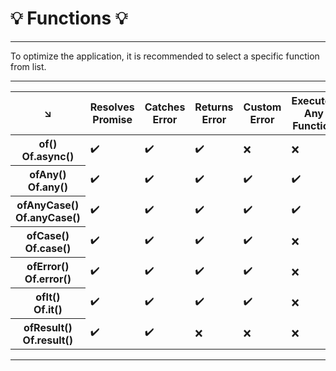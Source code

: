 # 💡️ Functions 💡️

---

To optimize the application, it is recommended to select a specific function from list.

---

<table>
    <thead>
      <tr>
        <th>↘️</th>
        <th>Resolves<br>Promise</th>
        <th>Catches<br>Error</th>
        <th>Returns<br>Error</th>
        <th>Custom<br>Error</th>
        <th>Executes<br>Any<br>Function</th>
        <th>Retry<br>Execution</th>
        <th>Execution<br>Timeout</th>
        <th>Custom<br>Default<br>Result</th>
      </tr>
    </thead>
    <tbody>
      <tr>
        <th>of()<br>Of.async()</th>
        <td>✔️</td>
        <td>✔️</td>
        <td>✔️</td>
        <td>❌</td>
        <td>❌</td>
        <td>❌</td>
        <td>❌</td>
        <td>❌</td>
      </tr>
      <tr>
        <th>ofAny()<br>Of.any()</th>
        <td>✔️</td>
        <td>✔️</td>
        <td>✔️</td>
        <td>✔️</td>
        <td>✔️</td>
        <td>❌</td>
        <td>❌</td>
        <td>❌</td>
      </tr>
      <tr>
        <th>ofAnyCase()<br>Of.anyCase()</th>
        <td>✔️</td>
        <td>✔️</td>
        <td>✔️</td>
        <td>✔️</td>
        <td>✔️</td>
        <td>✔️</td>
        <td>✔️</td>
        <td>✔️</td>
      </tr>
      <tr>
        <th>ofCase()<br>Of.case()</th>
        <td>✔️</td>
        <td>✔️</td>
        <td>✔️</td>
        <td>✔️</td>
        <td>❌</td>
        <td>✔️</td>
        <td>✔️</td>
        <td>✔️</td>
      </tr>
      <tr>
        <th>ofError()<br>Of.error()</th>
        <td>✔️</td>
        <td>✔️</td>
        <td>✔️</td>
        <td>✔️</td>
        <td>❌</td>
        <td>❌</td>
        <td>❌</td>
        <td>❌</td>
    </tr>
      <tr>
        <th>ofIt()<br>Of.it()</th>
        <td>✔️</td>
        <td>✔️</td>
        <td>✔️</td>
        <td>✔️</td>
        <td>❌</td>
        <td>❌</td>
        <td>❌</td>
        <td>✔️</td>
      </tr>
      <tr>
        <th>ofResult()<br>Of.result()</th>
        <td>✔️</td>
        <td>✔️</td>
        <td>❌</td>
        <td>❌</td>
        <td>❌</td>
        <td>❌</td>
        <td>❌</td>
        <td>✔️</td>
      </tr>
    </tbody>
</table>

---
